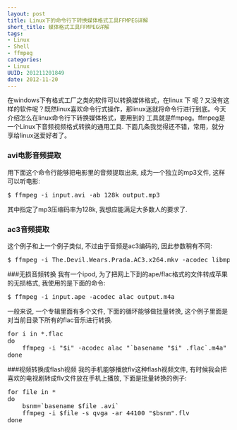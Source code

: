 ```yaml
---
layout: post
title: Linux下的命令行下转换媒体格式工具FFMPEG详解 
short_title: 媒体格式工具FFMPEG详解
tags: 
- Linux
- Shell
- ffmpeg
categories:
- Linux
UUID: 201211201849
date: 2012-11-20
---
```


在windows下有格式工厂之类的软件可以转换媒体格式，在linux 下 呢？又没有这样的软件呢？既然linux喜欢命令行式操作，那linux迷就将命令行进行到底。今天介绍怎么在linux命令行下转换媒体格式，要用到的 工具就是ffmpeg。ffmpeg是一个Linux下音频视频格式转换的通用工具. 下面几条我觉得还不错，常用，就分享给linux迷爱好者了。

### avi电影音频提取
用下面这个命令行能够把电影里的音频提取出来, 成为一个独立的mp3文件, 这样可以听电影:
<pre id="bash">
$ ffmpeg -i input.avi -ab 128k output.mp3
</pre>

其中指定了mp3压缩码率为128k, 我想应能满足大多数人的要求了.
### ac3音频提取
这个例子和上一个例子类似, 不过由于音频是ac3编码的, 因此参数稍有不同:
<pre id="bash">
$ ffmpeg -i The.Devil.Wears.Prada.AC3.x264.mkv -acodec libmp3lame -ab 128 -ac 2 The.Devil.Wears.Prada.mp3
</pre>

###无损音频转换
我有一个ipod, 为了把网上下到的ape/flac格式的文件转成苹果的无损格式, 我使用的是下面的命令:
<pre id="bash">
$ ffmpeg -i input.ape -acodec alac output.m4a
</pre>

一般来说, 一个专辑里面有多个文件, 下面的循环能够做批量转换, 这个例子里面是对当前目录下所有的flac音乐进行转换.
<pre id="bash">
for i in *.flac
do
    ffmpeg -i "$i" -acodec alac "`basename "$i" .flac`.m4a"
done
</pre>

###视频转换成flash视频
我的手机能够播放flv这种flash视频文件, 有时候我会把喜欢的电视剧转成flv文件放在手机上播放, 下面是批量转换的例子:
<pre id="bash">
for file in *
do
    bsnm=`basename $file .avi`
    ffmpeg -i $file -s qvga -ar 44100 "$bsnm".flv
done
</pre>
